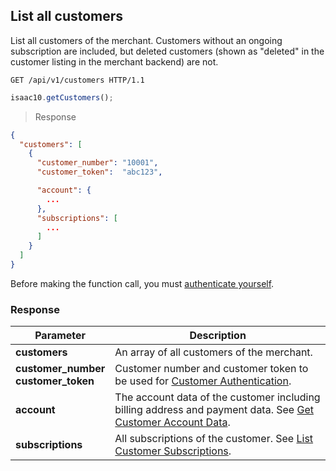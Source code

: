 ## List all customers

List all customers of the merchant. Customers without an ongoing subscription are included, but deleted customers (shown as "deleted" in the customer listing in the merchant backend) are not.

```http
GET /api/v1/customers HTTP/1.1
```

```javascript
isaac10.getCustomers();
```

> Response

```json
{
  "customers": [
    {
      "customer_number": "10001",
      "customer_token":  "abc123",

      "account": {
        ...
      },
      "subscriptions": [
        ...
      ]
    }
  ]
}
```

<aside class="success">
Before making the function call, you must <a href="#merchant-authentication">authenticate yourself</a>.
</aside>

### Response

Parameter | Description
----------|------------
**customers** | An array of all customers of the merchant.
**customer_number**<br>**customer_token** | Customer number and customer token to be used for [Customer Authentication](#customer-authentication).
**account** | The account data of the customer including billing address and payment data. See [Get Customer Account Data](#get-customer-account-data).
**subscriptions** | All subscriptions of the customer. See [List Customer Subscriptions](#list-customer-subscriptions).
